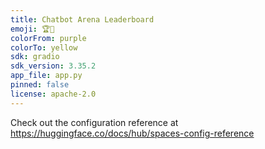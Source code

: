 ```yaml
---
title: Chatbot Arena Leaderboard
emoji: 🏆🤖
colorFrom: purple
colorTo: yellow
sdk: gradio
sdk_version: 3.35.2
app_file: app.py
pinned: false
license: apache-2.0
---
```


Check out the configuration reference at https://huggingface.co/docs/hub/spaces-config-reference